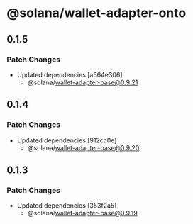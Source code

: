 # @solana/wallet-adapter-onto

## 0.1.5

### Patch Changes

-   Updated dependencies [a664e306]
    -   @solana/wallet-adapter-base@0.9.21

## 0.1.4

### Patch Changes

-   Updated dependencies [912cc0e]
    -   @solana/wallet-adapter-base@0.9.20

## 0.1.3

### Patch Changes

-   Updated dependencies [353f2a5]
    -   @solana/wallet-adapter-base@0.9.19
